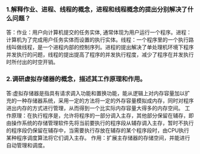 ### 1.解释作业、进程、线程的概念，进程和线程概念的提出分别解决了什么问题？
答：作业：用户向计算机提交的任务实体, 通常体现为用户运行一个程序。进程：计算机为了完成用户任务实体而设置的执行实体。线程：一个程序里的一个执行路线叫做线程，是一个进程内部的控制序列。进程的提出解决了单处理机环境下程序并发执行的问题，线程的提出提高了程序的并发执行程度，减少了程序在并发执行时所付出的时空开销。
### 2.调研虚拟存储器的概念，描述其工作原理和作用。
答:虚拟存储器是指具有请求调入功能和置换功能，能从逻辑上对内存容量加以扩充的一种存储器系统，采用一定的方法将一定的外存容量模拟成内存，同时对程序进出内存的方式进行管理，从而得到一个比实际内存容量大得多的内存空间。
  工作原理：在执行程序是，允许将程序的一部分调入主存，其他部分保留在辅存，即由操作系统的存储管理软件先将当前要执行的程序段从辅存调入主存，暂时不执行的程序段仍保留在辅存中，当需要执行存放在辅存的某个程序段时，由CPU执行某种程序调度算法将它们调入主存。
  作用：扩展主存储器的存储空间，并能进行自动管理和调度。
